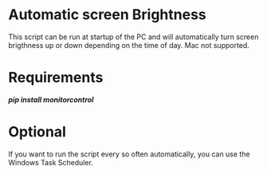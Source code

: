 # Automatic screen Brightness
This script can be run at startup of the PC and will automatically turn screen brigthness up or down depending on the time of day. Mac not supported.
# Requirements
_**pip install monitorcontrol**_
# Optional
If you want to run the script every so often automatically, you can use the Windows Task Scheduler.
